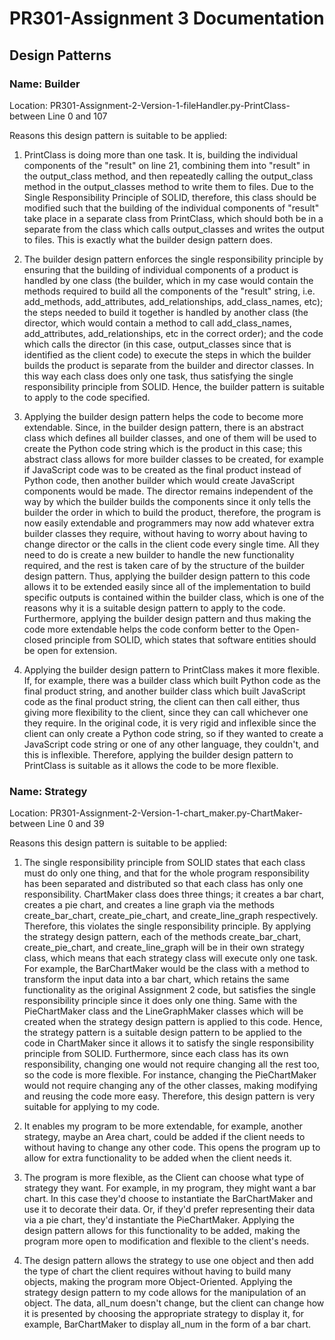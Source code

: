 # PR301-Assignment 3 Documentation

## Design Patterns

### Name: Builder

Location: PR301-Assignment-2-Version-1-fileHandler.py-PrintClass-between Line 0 and 107

Reasons this design pattern is suitable to be applied: 

1. PrintClass is doing more than one task. It is, building the individual components of the "result" on line 21, combining them into "result" in the output_class method, and then repeatedly calling the output_class method in the output_classes method to write them to files. Due to the Single Responsibility Principle of SOLID, therefore, this class should be modified such that the building of the individual components of "result" take place in a separate class from PrintClass, which should both be in a separate from the class which calls output_classes and writes the output to files. This is exactly what the builder design pattern does.

 2. The builder design pattern enforces the single responsibility principle by ensuring that the building of individual components of a product is handled by one class (the builder, which in my case would contain the methods required to build all the components of the "result" string, i.e. add_methods, add_attributes, add_relationships, add_class_names, etc); the steps needed to build it together is handled by another class (the director, which would contain a method to call add_class_names, add_attributes, add_relationships, etc in the correct order); and the code which calls the director (in this case, output_classes since that is identified as the client code) to execute the steps in which the builder builds the product is separate from the builder and director classes. In this way each class does only one task, thus satisfying the single responsibility principle from SOLID. Hence, the builder pattern is suitable to apply to the code specified. 

3. Applying the builder design pattern helps the code to become more extendable. Since, in the builder design pattern, there is an abstract class which defines all builder classes, and one of them will be used to create the Python code string which is the product in this case; this abstract class allows for more builder classes to be created, for example if JavaScript code was to be created as the final product instead of Python code, then another builder which would create JavaScript components would be made. The director remains independent of the way by which the builder builds the components since it only tells the builder the order in which to build the product, therefore, the program is now easily extendable and programmers may now add whatever extra builder classes they require, without having to worry about having to change director or the calls in the client code every single time. All they need to do is create a new builder to handle the new functionality required, and the rest is taken care of by the structure of the builder design pattern. Thus, applying the builder design pattern to this code allows it to be extended easily since all of the implementation to build specific outputs is contained within the builder class, which is one of the reasons why it is a suitable design pattern to apply to the code. Furthermore, applying the builder design pattern and thus making the code more extendable helps the code conform better to the Open-closed principle from SOLID, which states that software entities should be open for extension. 

4. Applying the builder design pattern to PrintClass makes it more flexible. If, for example, there was a builder class which built Python code as the final product string, and another builder class which built JavaScript code as the final product string, the client can then call either, thus giving more flexibility to the client, since they can call whichever one they require. In the original code, it is very rigid and inflexible since the client can only create a Python code string, so if they wanted to create a JavaScript code string or one of any other language, they couldn't, and this is inflexible. Therefore, applying the builder design pattern to PrintClass is suitable as it allows the code to be more flexible. 

### Name: Strategy

Location: PR301-Assignment-2-Version-1-chart_maker.py-ChartMaker-between Line 0 and 39

Reasons this design pattern is suitable to be applied: 

1. The single responsibility principle from SOLID states that each class must do only one thing, and that for the whole program responsibility has been separated and distributed so that each class has only one responsibility. ChartMaker class does three things; it creates a bar chart, creates a pie chart, and creates a line graph via the methods create_bar_chart, create_pie_chart, and create_line_graph respectively. Therefore, this violates the single responsibility principle. By applying the strategy design pattern, each of the methods create_bar_chart, create_pie_chart, and create_line_graph will be in their own strategy class, which means that each strategy class will execute only one task. For example, the BarChartMaker would be the class with a method to transform the input data into a bar chart, which retains the same functionality as the original Assignment 2 code, but satisfies the single responsibility principle since it does only one thing. Same with the PieChartMaker class and the LineGraphMaker classes which will be created when the strategy design pattern is applied to this code. Hence, the strategy pattern is a suitable design pattern to be applied to the code in ChartMaker since it allows it to satisfy the single responsibility principle from SOLID. Furthermore, since each class has its own responsibility, changing one would not require changing all the rest too, so the code is more flexible. For instance, changing the PieChartMaker would not require changing any of the other classes, making modifying and reusing the code more easy. Therefore, this design pattern is very suitable for applying to my code. 

2. It enables my program to be more extendable, for example, another strategy, maybe an Area chart, could be added if the client needs to without having to change any other code. This opens the program up to allow for extra functionality to be added when the client needs it. 

3. The program is more flexible, as the Client can choose what type of strategy they want. For example, in my program, they might want a bar chart. In this case they'd choose to instantiate the BarChartMaker and use it to decorate their data. Or, if they'd prefer representing their data via a pie chart, they'd instantiate the PieChartMaker. Applying the design pattern allows for this functionality to be added, making the program more open to modification and flexible to the client's needs. 

4. The design pattern allows the strategy to use one object and then add the type of chart the client requires without having to build many objects, making the program more Object-Oriented. Applying the strategy design pattern to my code allows for the manipulation of an object. The data, all_num doesn't change, but the client can change how it is presented by choosing the appropriate strategy to display it, for example, BarChartMaker to display all_num in the form of a bar chart. 


